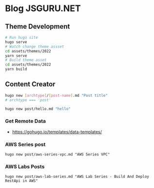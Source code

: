 # Blog JSGURU.NET

## Theme Development

```bash
# Run hugo site
hugo serve
# Watch change theme assset
cd assets/themes/2022
yarn serve
# Build theme asset
cd assets/themes/2022
yarn build
```

## Content Creator

```bash
hugo new [archtype]/[post-name].md "Post title"
# archtype === 'post'

hugo new post/hello.md "hello"
```

### Get Remote Data

- https://gohugo.io/templates/data-templates/

### AWS Series post

```
hugo new post/aws-series-vpc.md "AWS Series VPC"
```

### AWS Labs Posts

```
hugo new post/aws-lab-series.md "AWS Lab Series - Build And Deploy RestApi in AWS"
```
